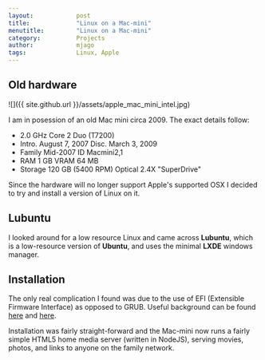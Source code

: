 ```yaml
---
layout:            post
title:             "Linux on a Mac-mini"
menutitle:         "Linux on a Mac-mini"
category:          Projects
author:            mjago
tags:              Linux, Apple
---
```


## Old hardware

   ![]({{ site.github.url }}/assets/apple_mac_mini_intel.jpg)

I am in posession of an old Mac mini circa 2009. The exact details follow:

- 2.0 GHz Core 2 Duo (T7200)
- Intro.	August 7, 2007	Disc.	March 3, 2009
- Family	Mid-2007	ID	Macmini2,1
- RAM	1 GB	VRAM	64 MB
- Storage	120 GB (5400 RPM)	Optical	2.4X "SuperDrive"

Since the hardware will no longer support Apple's supported OSX I
decided to try and install a version of Linux on it.

## Lubuntu

I looked around for a low resource Linux and came across **Lubuntu**,
which is a low-resource version of **Ubuntu**, and uses the minimal
**LXDE** windows manager.

## Installation

The only real complication I found was due to the use of EFI
(Extensible Firmware Interface) as opposed to GRUB. Useful background can be found [here](http://www.rodsbooks.com/ubuntu-efi/) and [here](https://help.ubuntu.com/community/UEFIBooting).

Installation was fairly straight-forward and the Mac-mini now runs a
fairly simple HTML5 home media server (written in NodeJS), serving
movies, photos, and links to anyone on the family network.
